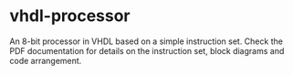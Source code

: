 # vhdl-processor
An 8-bit processor in VHDL based on a simple instruction set.
Check the PDF documentation for details on the instruction set, block diagrams and code arrangement.
